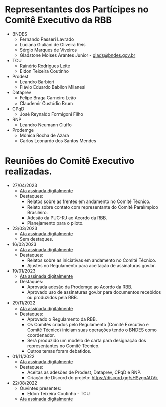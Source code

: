 # Representantes dos Partícipes no Comitê Executivo da RBB

- BNDES
  - Fernando Passeri Lavrado
  - Luciana Giuliani de Oliveira Reis
  - Sérgio Marques de Viveiros
  - Gladstone Moises Arantes Junior - glads@bndes.gov.br
- TCU
  - Rainério Rodrigues Leite
  - Eldon Teixeira Coutinho
- Prodest
  - Leandro Barbieri
  - Flávio Eduardo Babilon Milanesi
- Dataprev
  - Felipe Braga Carneiro Leão
  - Claudemir Custódio Brum
- CPqD
  - José Reynaldo Formigoni Filho
- RNP
  - Leandro Neumann Ciuffo
- Prodemge
  - Mônica Rocha de Azara
  - Carlos Leonardo dos Santos Mendes


# Reuniões do Comitê Executivo realizadas. 
- 27/04/2023
  - [Ata assinada digitalmente](2023-04-27-RBB-Ata-Reunião-Comitê-Executivo-Assinada.pdf)
  - Destaques:
    - Relatos sobre as frentes em andamento no Comitê Técnico.
    - Relato sobre contato com representante do Comitê Paralímpico Brasileiro.
    - Adesão da PUC-RJ ao Acordo da RBB.
    - Planejamento para o piloto.
- 23/03/2023
  - [Ata assinada digitalmente](2023-03-23-RBB-Ata-Reunião-Comitê-Executivo-Assinada.pdf)
  - Sem destaques.
- 16/02/2023
  - [Ata assinada digitalmente](2023-02-16-RBB-Ata-Reunião-Comitê-Executivo-Assinada.pdf)
  - Destaques:
    - Relatos sobre as iniciativas em andamento no Comitê Técnico.
    - Ajustes no Regulamento para aceitação de assinaturas gov.br. 
- 19/01/2023
  - [Ata assinada digitalmente](2023-01-19-RBB-Ata-Reuniao-Comite-Executivo-Assinada.pdf)
  - Destaques:
    - Aprovada adesão da Prodemge ao Acordo da RBB.
    - Aprovado uso de assinaturas gov.br para documentos recebidos ou produzidos pela RBB.
- 29/11/2022
  - [Ata assinada digitalmente](2022-11-29-Ata-Reunião-Governança-RBB-Assinada.pdf)
  - Destaques:
    - Aprovado o Regulamento da RBB. 
    - Os Comitês criados pelo Regulamento (Comitê Executivo e Comitê Técnico) iniciam suas operações tendo o BNDES como coordenador.
    - Será produzido um modelo de carta para designação dos representantes no Comitê Técnico.
    - Outros temas foram debatidos.
- 01/11/2022
  - [Ata assinada digitalmente](2022-11-01-Ata-Reunião-Governança-RBB-Assinada.pdf)
  - Destaques:
    - Aceitas as adesões de Prodest, Dataprev, CPqD e RNP.
    - Criação de Discord do projeto: https://discord.gg/sHSygnAUVk
- 22/08/2022
  - Ouvintes presentes:
    - Eldon Teixeira Coutinho - TCU
  - [Ata assinada digitalmente](2022-08-22-Ata-Reunião-Governança-RBB-Assinado.pdf)
